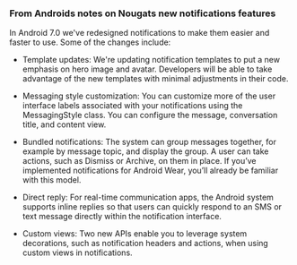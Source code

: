 
### From Androids notes on Nougats new notifications features


In Android 7.0 we've redesigned notifications to make them easier and faster to use. Some of the changes include:

* Template updates: We're updating notification templates to put a new emphasis on hero image and avatar. Developers will be able to take advantage of the new templates with minimal adjustments in their code.

* Messaging style customization: You can customize more of the user interface labels associated with your notifications using the MessagingStyle class. You can configure the message, conversation title, and content view.

* Bundled notifications: The system can group messages together, for example by message topic, and display the group. A user can take actions, such as Dismiss or Archive, on them in place. If you’ve implemented notifications for Android Wear, you’ll already be familiar with this model.

* Direct reply: For real-time communication apps, the Android system supports inline replies so that users can quickly respond to an SMS or text message directly within the notification interface.

* Custom views: Two new APIs     enable you to leverage system decorations, such as notification headers and actions, when using custom views in notifications.
